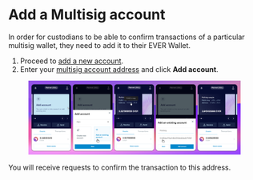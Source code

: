 # Add a Multisig account

In order for custodians to be able to confirm transactions of a particular multisig wallet, they need to add it to their EVER Wallet.&#x20;

1. Proceed to [add a new account](../seed-phrase-keys-and-accounts/account-management/).&#x20;
2. Enter your [multisig account address](creating-a-multisig-account.md) and click **Add account**.&#x20;

<figure><img src="../.gitbook/assets/image (56).png" alt=""><figcaption></figcaption></figure>

You will receive requests to confirm the transaction to this address.
